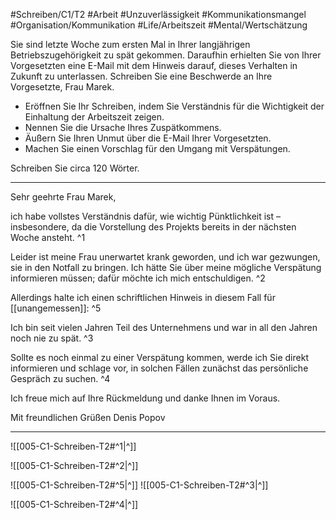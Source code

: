 #Schreiben/C1/T2 #Arbeit #Unzuverlässigkeit #Kommunikationsmangel
#Organisation/Kommunikation #Life/Arbeitszeit #Mental/Wertschätzung


Sie sind letzte Woche zum ersten Mal in Ihrer langjährigen Betriebszugehörigkeit zu spät gekommen. Daraufhin erhielten Sie von Ihrer Vorgesetzten eine E-Mail mit dem Hinweis darauf, dieses Verhalten in Zukunft zu unterlassen. Schreiben Sie eine Beschwerde an Ihre Vorgesetzte, Frau Marek. 
* Eröffnen Sie Ihr Schreiben, indem Sie Verständnis für die Wichtigkeit der Einhaltung der Arbeitszeit zeigen. 
* Nennen Sie die Ursache Ihres Zuspätkommens. 
* Äußern Sie Ihren Unmut über die E-Mail Ihrer Vorgesetzten. 
* Machen Sie einen Vorschlag für den Umgang mit Verspätungen. 

Schreiben Sie circa 120 Wörter.

---

Sehr geehrte Frau Marek,

ich habe vollstes Verständnis dafür, wie wichtig Pünktlichkeit ist – insbesondere, da die Vorstellung des Projekts bereits in der nächsten Woche ansteht. ^1


Leider ist meine Frau unerwartet krank geworden, und ich war gezwungen, sie in den Notfall zu bringen. Ich hätte Sie über meine mögliche Verspätung informieren müssen; dafür möchte ich mich entschuldigen. ^2


Allerdings halte ich einen schriftlichen Hinweis in diesem Fall für [[unangemessen]]: ^5


Ich bin seit vielen Jahren Teil des Unternehmens und war in all den Jahren noch nie zu spät. ^3


Sollte es noch einmal zu einer Verspätung kommen, werde ich Sie direkt informieren und schlage vor, in solchen Fällen zunächst das persönliche Gespräch zu suchen. ^4


Ich freue mich auf Ihre Rückmeldung und danke Ihnen im Voraus.

Mit freundlichen Grüßen
Denis Popov

---

![[005-C1-Schreiben-T2#^1|^]]

![[005-C1-Schreiben-T2#^2|^]]

![[005-C1-Schreiben-T2#^5|^]] 
![[005-C1-Schreiben-T2#^3|^]]

![[005-C1-Schreiben-T2#^4|^]]

